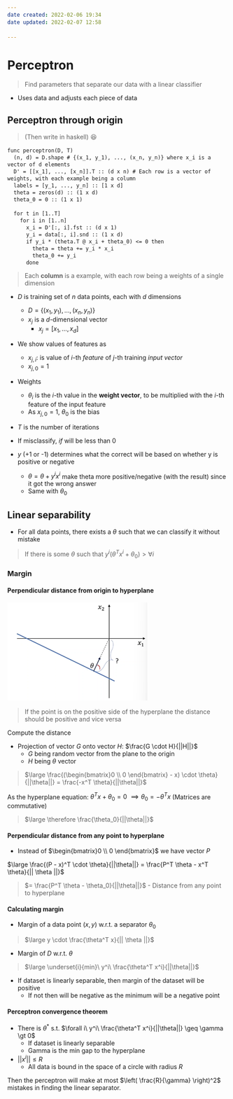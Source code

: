 ```yaml
---
date created: 2022-02-06 19:34
date updated: 2022-02-07 12:58

---
```


# Perceptron

> Find parameters that separate our data with a linear classifier

- Uses data and adjusts each piece of data

## Perceptron through origin

> (Then write in haskell) :laughing:

```pseudocode
func perceptron(D, T)
  (n, d) = D.shape # {(x_1, y_1), ..., (x_n, y_n)} where x_i is a vector of d elements
  D' = [[x_1], ..., [x_n]].T :: (d x n) # Each row is a vector of weights, with each example being a column
  labels = [y_1, ..., y_n] :: [1 x d]
  theta = zeros(d) :: (1 x d)
  theta_0 = 0 :: (1 x 1)

  for t in [1..T]
    for i in [1..n]
      x_i = D'[:, i].fst :: (d x 1) 
      y_i = data[:, i].snd :: (1 x d)
      if y_i * (theta.T @ x_i + theta_0) <= 0 then
        theta = theta += y_i * x_i
        theta_0 += y_i
      done
```

> Each **column** is a example, with each row being a weights of a single dimension

- $D$ is training set of $n$ data points, each with $d$ dimensions
  - $D = \{ (x_1, y_1), \ldots, (x_n, y_n) \}$
  - $x_j$ is a $d$-dimensional vector
    - $x_j = [x_1, \ldots, x_d ]$
- We show values of features as
  - $x_{j, i}$: is value of $i$-th _feature_ of $j$-th training _input vector_ 
  - $x_{j, 0} = 1$
- Weights
  - $\theta_i$ is the $i$-th value in the **weight vector**, to be multiplied with the $i$-th feature of the input feature
  - As $x_{j,0} = 1$, $\theta_0$ is the bias
- $T$ is the number of iterations

- If misclassify, $if$ will be less than 0
- $y$ (+1 or -1) determines what the correct will be based on whether y is positive or negative
  - $\theta = \theta + y^i x^i$ make theta more positive/negative (with the result) since it got the wrong answer
  - Same with $\theta_0$

## Linear separability

- For all data points, there exists a $\theta$ such that we can classify it without mistake

> If there is some $\theta$ such that $y^i (\theta^T x^i + \theta_0) \gt \forall i$

### Margin

#### Perpendicular distance from origin to hyperplane

![margin](margin.png)

> If the point is on the positive side of the hyperplane the distance should be positive and vice versa

Compute the distance

- Projection of vector $G$ onto vector $H$: $\frac{G \cdot H}{||H||}$
  - $G$ being random vector from the plane to the origin
  - $H$ being $\theta$ vector

> $\large \frac{(\begin{bmatrix}0 \\ 0 \end{bmatrix} - x) \cdot \theta}{||\theta||} = \frac{-x^T \theta}{||\theta||}$

As the hyperplane equation: $\theta^T x + \theta_0 = 0$
$\implies \theta_0 = -\theta^T x$ (Matrices are commutative)

> $\large \therefore \frac{\theta_0}{||\theta||}$

#### Perpendicular distance from any point to hyperplane

- Instead of $\begin{bmatrix}0 \\ 0 \end{bmatrix}$ we have vector $P$

$\large \frac{(P - x)^T \cdot \theta}{||\theta||} = \frac{P^T \theta - x^T \theta}{|| \theta ||}$

> $= \frac{P^T \theta - \theta_0}{||\theta||}$ - Distance from any point to hyperplane

#### Calculating margin

- Margin of a data point $(x, y)$  w.r.t. a separator $\theta_0$

> $\large y \cdot \frac{\theta^T x}{|| \theta ||}$

- Margin of $D$ w.r.t. $\theta$

> $\large \underset{i}{min}\ y^i\ \frac{\theta^T x^i}{||\theta||}$

- If dataset is linearly separable, then margin of the dataset will be positive
  - If not then will be negative as the minimum will be a negative point

#### Perceptron convergence theorem

- There is $\theta^*$ s.t. $\forall i\ y^i\ \frac{\theta^T x^i}{||\theta||} \geq \gamma \gt 0$
  - If dataset is linearly separable
  - Gamma is the min gap to the hyperplane
- $||x^i|| \leq R$
  - All data is bound in the space of a circle with radius $R$

Then the perceptron will make at most $\left( \frac{R}{\gamma} \right)^2$ mistakes in finding the linear separator.

